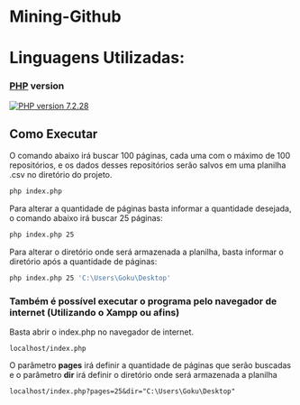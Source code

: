 # Mining-Github
# Linguagens Utilizadas:
### [PHP](https://www.php.net/) version
[![PHP version 7.2.28](https://img.shields.io/badge/PHP-7.4.2-blue)](https://www.php.net/)

## Como Executar
O comando abaixo irá buscar 100 páginas, cada uma com o máximo de 100 repositórios, e os dados desses repositórios serão salvos em uma planilha .csv no diretório do projeto.

```bash
php index.php
```

Para alterar a quantidade de páginas basta informar a quantidade desejada, o comando abaixo irá buscar 25 páginas:

```bash
php index.php 25
```

Para alterar o diretório onde será armazenada a planilha, basta informar o diretório após a quantidade de páginas:

```bash
php index.php 25 'C:\Users\Goku\Desktop'
```

### Também é possível executar o programa pelo navegador de internet (Utilizando o Xampp ou afins)

Basta abrir o index.php no navegador de internet. 

`localhost/index.php`

O parâmetro __pages__ irá definir a quantidade de páginas que serão buscadas e o parâmetro __dir__ irá definir o diretório onde será armazenada a planilha

`localhost/index.php?pages=25&dir="C:\Users\Goku\Desktop"`

